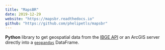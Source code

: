 ```yaml
---
title: "MapsBR"
date: 2019-12-29
website: "https://mapsbr.readthedocs.io"
github: "https://github.com/phelipetls/mapsbr"
---
```


**Python** library to get geospatial data from the [IBGE
API](https://servicodados.ibge.gov.br/api/docs/malhas?versao=2) or an ArcGIS
server directly into a [`geopandas`](https://geopandas.org/) DataFrame.
